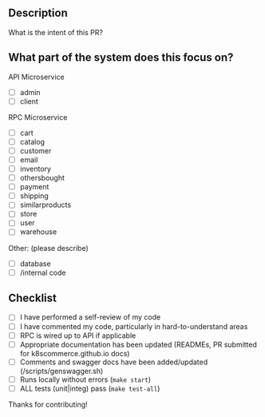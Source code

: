 ## Description
What is the intent of this PR?

## What part of the system does this focus on?

API Microservice
- [ ] admin
- [ ] client

RPC Microservice
- [ ] cart
- [ ] catalog
- [ ] customer
- [ ] email
- [ ] inventory
- [ ] othersbought
- [ ] payment
- [ ] shipping
- [ ] similarproducts
- [ ] store
- [ ] user
- [ ] warehouse

Other: (please describe)
- [ ] database
- [ ] /internal code

## Checklist

- [ ] I have performed a self-review of my code
- [ ] I have commented my code, particularly in hard-to-understand areas
- [ ] RPC is wired up to API if applicable
- [ ] Appropriate documentation has been updated (READMEs, PR submitted for k8scommerce.github.io docs)
- [ ] Comments and swagger docs have been added/updated (/scripts/genswagger.sh)
- [ ] Runs locally without errors (`make start`)
- [ ] ALL tests (unit|integ) pass (`make test-all`)

Thanks for contributing!